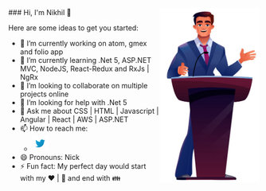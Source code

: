 <img align="right" src="https://github.com/nikhilrstg18/nikhilrstg18/blob/main/nik_gh.jpg" alt="Illustration of Nikhil speaking at a conference/webinar " width=200px height=350px/>
### Hi, I'm Nikhil 👋

Here are some ideas to get you started:

- 🔭 I’m currently working on atom, gmex and folio app
- 🌱 I’m currently learning .Net 5, ASP.NET MVC, NodeJS, React-Redux and RxJs | NgRx
- 👯 I’m looking to collaborate on multiple projects online
- 🤔 I’m looking for help with .Net 5
- 💬 Ask me about CSS | HTML | Javascript | Angular | React | AWS | ASP.NET
- 📫 How to reach me:<br />
  - [![@rustagi_nikhil](https://github.com/nikhilrstg18/nikhilrstg18/blob/main/twitter_icon.png)](https://twitter.com/rustagi_nikhil)
- 😄 Pronouns: Nick
- ⚡ Fun fact: My perfect day would start with my :heart: | :musical_note: and end with :family: 
